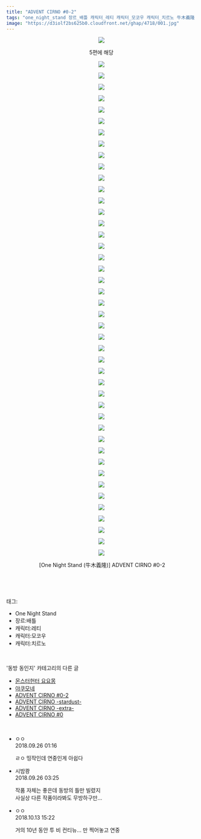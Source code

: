 ```yaml
---
title: "ADVENT CIRNO #0-2"
tags: "one_night_stand 장르_배틀 캐릭터_레티 캐릭터_모코우 캐릭터_치르노 牛木義隆 동방_동인지"
image: "https://d3iolf2bs625b0.cloudfront.net/ghap/4718/001.jpg"
---
```

<div class="article">
<p style="text-align: center; clear: none; float: none;"><img src="{{ site.imgserver3 }}/ghap/4718/001.jpg"/></p>
<p style="text-align: center; clear: none; float: none;">5편에 해당</p>
<p style="text-align: center; clear: none; float: none;"><img src="{{ site.imgserver3 }}/ghap/4718/002.jpg"/></p>
<p style="text-align: center; clear: none; float: none;"><img src="{{ site.imgserver3 }}/ghap/4718/003.jpg"/></p>
<p style="text-align: center; clear: none; float: none;"><img src="{{ site.imgserver3 }}/ghap/4718/004.jpg"/></p>
<p style="text-align: center; clear: none; float: none;"><img src="{{ site.imgserver3 }}/ghap/4718/005.jpg"/></p>
<p style="text-align: center; clear: none; float: none;"><img src="{{ site.imgserver3 }}/ghap/4718/006.jpg"/></p>
<p style="text-align: center; clear: none; float: none;"><img src="{{ site.imgserver3 }}/ghap/4718/007.jpg"/></p>
<p style="text-align: center; clear: none; float: none;"><img src="{{ site.imgserver3 }}/ghap/4718/008.jpg"/></p>
<p style="text-align: center; clear: none; float: none;"><img src="{{ site.imgserver3 }}/ghap/4718/009.jpg"/></p>
<p style="text-align: center; clear: none; float: none;"><img src="{{ site.imgserver3 }}/ghap/4718/010.jpg"/></p>
<p style="text-align: center; clear: none; float: none;"><img src="{{ site.imgserver3 }}/ghap/4718/011.jpg"/></p>
<p style="text-align: center; clear: none; float: none;"><img src="{{ site.imgserver3 }}/ghap/4718/012.jpg"/></p>
<p style="text-align: center; clear: none; float: none;"><img src="{{ site.imgserver3 }}/ghap/4718/013.jpg"/></p>
<p style="text-align: center; clear: none; float: none;"><img src="{{ site.imgserver3 }}/ghap/4718/014.jpg"/></p>
<p style="text-align: center; clear: none; float: none;"><img src="{{ site.imgserver3 }}/ghap/4718/015.jpg"/></p>
<p style="text-align: center; clear: none; float: none;"><img src="{{ site.imgserver3 }}/ghap/4718/016.jpg"/></p>
<p style="text-align: center; clear: none; float: none;"><img src="{{ site.imgserver3 }}/ghap/4718/017.jpg"/></p>
<p style="text-align: center; clear: none; float: none;"><img src="{{ site.imgserver3 }}/ghap/4718/018.jpg"/></p>
<p style="text-align: center; clear: none; float: none;"><img src="{{ site.imgserver3 }}/ghap/4718/019.jpg"/></p>
<p style="text-align: center; clear: none; float: none;"><img src="{{ site.imgserver3 }}/ghap/4718/020.jpg"/></p>
<p style="text-align: center; clear: none; float: none;"><img src="{{ site.imgserver3 }}/ghap/4718/021.jpg"/></p>
<p style="text-align: center; clear: none; float: none;"><img src="{{ site.imgserver3 }}/ghap/4718/022.jpg"/></p>
<p style="text-align: center; clear: none; float: none;"><img src="{{ site.imgserver3 }}/ghap/4718/023.jpg"/></p>
<p style="text-align: center; clear: none; float: none;"><img src="{{ site.imgserver3 }}/ghap/4718/024.jpg"/></p>
<p style="text-align: center; clear: none; float: none;"><img src="{{ site.imgserver3 }}/ghap/4718/025.jpg"/></p>
<p style="text-align: center; clear: none; float: none;"><img src="{{ site.imgserver3 }}/ghap/4718/026.jpg"/></p>
<p style="text-align: center; clear: none; float: none;"><img src="{{ site.imgserver3 }}/ghap/4718/027.jpg"/></p>
<p style="text-align: center; clear: none; float: none;"><img src="{{ site.imgserver3 }}/ghap/4718/028.jpg"/></p>
<p style="text-align: center; clear: none; float: none;"><img src="{{ site.imgserver3 }}/ghap/4718/029.jpg"/></p>
<p style="text-align: center; clear: none; float: none;"><img src="{{ site.imgserver3 }}/ghap/4718/030.jpg"/></p>
<p style="text-align: center; clear: none; float: none;"><img src="{{ site.imgserver3 }}/ghap/4718/031.jpg"/></p>
<p style="text-align: center; clear: none; float: none;"><img src="{{ site.imgserver3 }}/ghap/4718/032.jpg"/></p>
<p style="text-align: center; clear: none; float: none;"><img src="{{ site.imgserver3 }}/ghap/4718/033.jpg"/></p>
<p style="text-align: center; clear: none; float: none;"><img src="{{ site.imgserver3 }}/ghap/4718/034.jpg"/></p>
<p style="text-align: center; clear: none; float: none;"><img src="{{ site.imgserver3 }}/ghap/4718/035.jpg"/></p>
<p style="text-align: center; clear: none; float: none;"><img src="{{ site.imgserver3 }}/ghap/4718/036.jpg"/></p>
<p style="text-align: center; clear: none; float: none;"><img src="{{ site.imgserver3 }}/ghap/4718/037.jpg"/></p>
<p style="text-align: center; clear: none; float: none;"><img src="{{ site.imgserver3 }}/ghap/4718/038.jpg"/></p>
<p style="text-align: center; clear: none; float: none;"><img src="{{ site.imgserver3 }}/ghap/4718/039.jpg"/></p>
<p style="text-align: center; clear: none; float: none;"><img src="{{ site.imgserver3 }}/ghap/4718/040.jpg"/></p>
<p style="text-align: center; clear: none; float: none;"><img src="{{ site.imgserver3 }}/ghap/4718/041.jpg"/></p>
<p style="text-align: center; clear: none; float: none;"><img src="{{ site.imgserver3 }}/ghap/4718/042.jpg"/></p>
<p style="text-align: center; clear: none; float: none;"><img src="{{ site.imgserver3 }}/ghap/4718/043.jpg"/></p>
<p style="text-align: center; clear: none; float: none;"><img src="{{ site.imgserver3 }}/ghap/4718/044.jpg"/></p>
<p style="text-align: center; clear: none; float: none;"><img src="{{ site.imgserver3 }}/ghap/4718/045.jpg"/></p>
<p style="text-align: center; clear: none; float: none;"> [One Night Stand (牛木義隆)] ADVENT CIRNO #0-2</p>
<p><br/></p>
</div><br/>
<div class="tagTrail">
<p>태그: </p>
<ul>
<li>One Night Stand</li>
<li>장르:배틀</li>
<li>캐릭터:레티</li>
<li>캐릭터:모코우</li>
<li>캐릭터:치르노</li>
</ul>
</div><br/>
<div class="another">
<p>'동방 동인지' 카테고리의 다른 글</p>
<ul>
<li><a href="/ghap_4740">몬스터헌터 요요몽</a></li>
<li><a href="/ghap_4730">야쿠모네</a></li>
<li><a href="/ghap_4718">ADVENT CIRNO #0-2</a></li>
<li><a href="/ghap_4717">ADVENT CIRNO -stardust-</a></li>
<li><a href="/ghap_4716">ADVENT CIRNO -extra-</a></li>
<li><a href="/ghap_4715">ADVENT CIRNO #0</a></li>
</ul>
</div><br/>
<div class="cb_module cb_fluid">
<div class="cb_wrt cb_profile">
<div class="comment">
<ul>
<li class="cb_thumb_off" id="comment15339744">
<div class="cb_comment_area">
<div class="cb_info_area">
<div class="cb_section">
<span class="cb_nick_name">ㅇㅇ</span>
</div>
<div class="cb_section">
<span class="cb_date">2018.09.26 01:16 </span>
</div>
</div>
<div class="cb_dsc_comment">
<p class="cb_dsc">
											ㄹㅇ 띵작인데 연중인게 아쉽다
										</p>
</div>
</div></li>
<li class="cb_thumb_off" id="comment15339767">
<div class="cb_comment_area">
<div class="cb_info_area">
<div class="cb_section">
<span class="cb_nick_name">시밤쾅</span>
</div>
<div class="cb_section">
<span class="cb_date">2018.09.26 03:25 </span>
</div>
</div>
<div class="cb_dsc_comment">
<p class="cb_dsc">
											작품 자체는 좋은데 동방의 틀만 빌렸지 <br/>
사실상 다른 작품이라봐도 무방하구만...
										</p>
</div>
</div></li>
<li class="cb_thumb_off" id="comment15354148">
<div class="cb_comment_area">
<div class="cb_info_area">
<div class="cb_section">
<span class="cb_nick_name">ㅇㅇ</span>
</div>
<div class="cb_section">
<span class="cb_date">2018.10.13 15:22 </span>
</div>
</div>
<div class="cb_dsc_comment">
<p class="cb_dsc">
											거의 10년 동안 투 비 컨티뉴... 만 찍어놓고 연중
										</p>
</div>
</div></li>
</ul>
</div>
</div><!-- commentList close -->
</div><br/>

